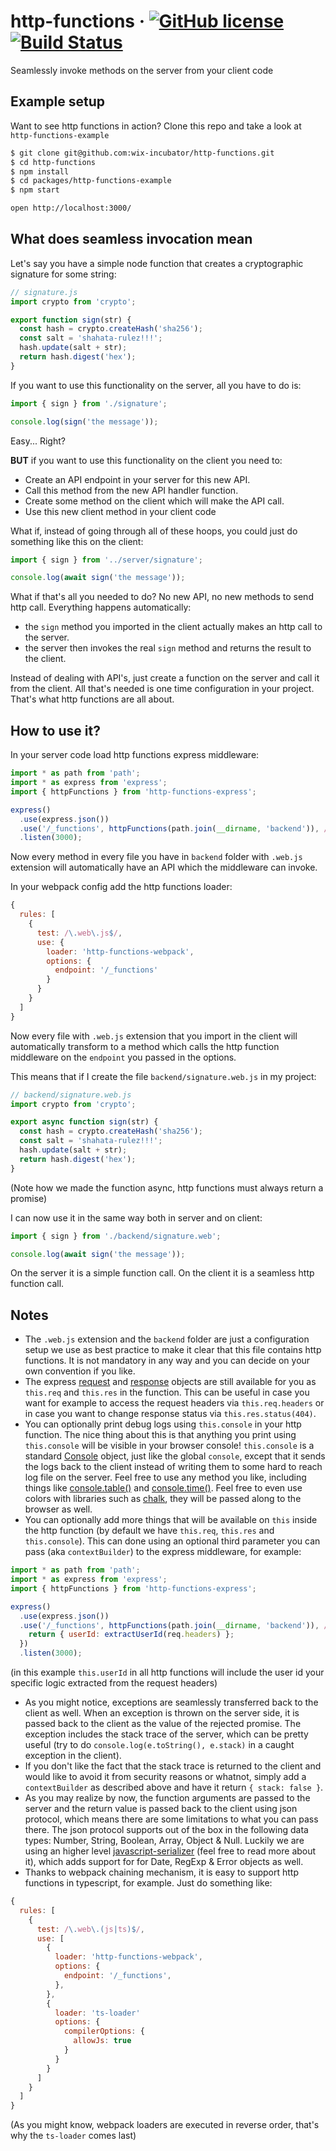 # http-functions &middot; [![GitHub license](https://img.shields.io/badge/license-MIT-blue.svg)](https://github.com/wix-incubator/http-functions/blob/master/LICENSE) [![Build Status](https://travis-ci.org/wix-incubator/http-functions.svg?branch=master)](https://travis-ci.org/wix-incubator/http-functions)

Seamlessly invoke methods on the server from your client code

## Example setup

Want to see http functions in action? Clone this repo and take a look at `http-functions-example`
```sh
$ git clone git@github.com:wix-incubator/http-functions.git
$ cd http-functions
$ npm install
$ cd packages/http-functions-example
$ npm start

open http://localhost:3000/
```

## What does seamless invocation mean

Let's say you have a simple node function that creates a cryptographic signature for some string:
```js
// signature.js
import crypto from 'crypto';

export function sign(str) {
  const hash = crypto.createHash('sha256');
  const salt = 'shahata-rulez!!!';
  hash.update(salt + str);
  return hash.digest('hex');
}
```

If you want to use this functionality on the server, all you have to do is:
```js
import { sign } from './signature';

console.log(sign('the message'));
```
Easy... Right?

**BUT** if you want to use this functionality on the client you need to:
 * Create an API endpoint in your server for this new API.
 * Call this method from the new API handler function.
 * Create some method on the client which will make the API call.
 * Use this new client method in your client code

What if, instead of going through all of these hoops, you could just do something like this on the client:
```js
import { sign } from '../server/signature';

console.log(await sign('the message'));
```
What if that's all you needed to do? No new API, no new methods to send http call. Everything happens automatically:
 * the `sign` method you imported in the client actually makes an http call to the server.
 * the server then invokes the real `sign` method and returns the result to the client.

Instead of dealing with API's, just create a function on the server and call it from the client. All that's needed is one time configuration in your project. That's what http functions are all about.

## How to use it?

In your server code load http functions express middleware:
```js
import * as path from 'path';
import * as express from 'express';
import { httpFunctions } from 'http-functions-express';

express()
  .use(express.json())
  .use('/_functions', httpFunctions(path.join(__dirname, 'backend')), /\.web\.js$/)
  .listen(3000);
```
Now every method in every file you have in `backend` folder with `.web.js` extension will automatically have an API which the middleware can invoke.

In your webpack config add the http functions loader:
```js
{
  rules: [
    {
      test: /\.web\.js$/,
      use: {
        loader: 'http-functions-webpack',
        options: {
          endpoint: '/_functions'
        }
      }
    }
  ]
}
```
Now every file with `.web.js` extension that you import in the client will automatically transform to a method which calls the http function middleware on the `endpoint` you passed in the options.

This means that if I create the file `backend/signature.web.js` in my project:
```js
// backend/signature.web.js
import crypto from 'crypto';

export async function sign(str) {
  const hash = crypto.createHash('sha256');
  const salt = 'shahata-rulez!!!';
  hash.update(salt + str);
  return hash.digest('hex');
}
```
(Note how we made the function async, http functions must always return a promise)

I can now use it in the same way both in server and on client:
```js
import { sign } from './backend/signature.web';

console.log(await sign('the message'));
```
On the server it is a simple function call. On the client it is a seamless http function call.

## Notes

 * The `.web.js` extension and the `backend` folder are just a configuration setup we use as best practice to make it clear that this file contains http functions. It is not mandatory in any way and you can decide on your own convention if you like.
 * The express [request](https://expressjs.com/en/api.html#req) and [response](https://expressjs.com/en/api.html#res) objects are still available for you as `this.req` and `this.res` in the function. This can be useful in case you want for example to access the request headers via `this.req.headers` or in case you want to change response status via `this.res.status(404)`.
 * You can optionally print debug logs using `this.console` in your http function. The nice thing about this is that anything you print using `this.console` will be visible in your browser console! `this.console` is a standard [Console](https://nodejs.org/api/console.html) object, just like the global `console`, except that it sends the logs back to the client instead of writing them to some hard to reach log file on the server. Feel free to use any method you like, including things like [console.table()](https://nodejs.org/api/console.html#console_console_table_tabulardata_properties) and [console.time()](https://nodejs.org/api/console.html#console_console_time_label). Feel free to even use colors with libraries such as [chalk](https://github.com/chalk/chalk), they will be passed along to the browser as well.
 * You can optionally add more things that will be available on `this` inside the http function (by default we have `this.req`, `this.res` and `this.console`). This can done using an optional third parameter you can pass (aka `contextBuilder`) to the express middleware, for example:
```js
import * as path from 'path';
import * as express from 'express';
import { httpFunctions } from 'http-functions-express';

express()
  .use(express.json())
  .use('/_functions', httpFunctions(path.join(__dirname, 'backend')), /\.web\.js$/, (req, res) => {
    return { userId: extractUserId(req.headers) };
  })
  .listen(3000);
```
(in this example `this.userId` in all http functions will include the user id your specific logic extracted from the request headers)
 * As you might notice, exceptions are seamlessly transferred back to the client as well. When an exception is thrown on the server side, it is passed back to the client as the value of the rejected promise. The exception includes the stack trace of the server, which can be pretty useful (try to do `console.log(e.toString(), e.stack)` in a caught exception in the client).
 * If you don't like the fact that the stack trace is returned to the client and would like to avoid it from security reasons or whatnot, simply add a `contextBuilder` as described above and have it return `{ stack: false }`.
 * As you may realize by now, the function arguments are passed to the server and the return value is passed back to the client using json protocol, which means there are some limitations to what you can pass there. The json protocol supports out of the box in the following data types: Number, String, Boolean, Array, Object & Null. Luckily we are using an higher level [javascript-serializer](https://github.com/wix-incubator/javascript-serializer) (feel free to read more about it), which adds support for for Date, RegExp & Error objects as well.
 * Thanks to webpack chaining mechanism, it is easy to support http functions in typescript, for example. Just do something like:
```js
{
  rules: [
    {
      test: /\.web\.(js|ts)$/,
      use: [
        {
          loader: 'http-functions-webpack',
          options: {
            endpoint: '/_functions',
          },
        },
        {
          loader: 'ts-loader'
          options: {
            compilerOptions: {
              allowJs: true
            }
          }
        }
      ]
    }
  ]
}
```
(As you might know, webpack loaders are executed in reverse order, that's why the `ts-loader` comes last)
